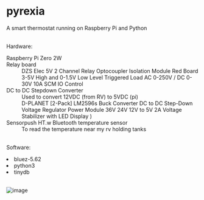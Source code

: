 # pyrexia

A smart thermostat running on Raspberry Pi and Python<br>
<br>
<p>Hardware:</p>
<dl>
<dt>Raspberry Pi Zero 2W</dt>
<dt>Relay board</dt>
<dd>DZS Elec 5V 2 Channel Relay Optocoupler Isolation Module Red Board 3-5V High and 0-1.5V Low Level Triggered Load AC 0-250V / DC 0-30V 10A SCM IO Control</dd>
<dt>DC to DC Stepdown Converter</dt>
<dd>Used to convert 12VDC (from RV) to 5VDC (pi)</dd>
<dd>D-PLANET [2-Pack] LM2596s Buck Converter DC to DC Step-Down Voltage Regulator Power Module 36V 24V 12V to 5V 2A Voltage Stabilizer with LED Display )</dd>
<dt>Sensorpush HT.w Bluetooth temperature sensor</dt>
<dd>To read the temperature near my rv holding tanks</dd>

<br>
<p>Software:</p>
<li>bluez-5.62</li>
<li>python3</li>
<li>tinydb</li>
<br>

![image](https://user-images.githubusercontent.com/5443337/187974454-2e66458a-9668-4807-a1a1-eb1f25f0f4ab.png)
